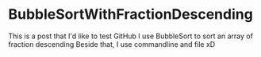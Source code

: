 # BubbleSortWithFractionDescending
This is a post that I'd like to test GitHub
I use BubbleSort to sort an array of fraction descending
Beside that, I use commandline and file
xD
